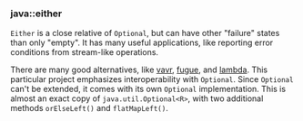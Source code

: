 ### java::either

`Either` is a close relative of `Optional`, but can have other "failure" states than only "empty".
It has many useful applications, like reporting error conditions from stream-like operations.

There are many good alternatives,
like [vavr](https://github.com/vavr-io/vavr), [fugue](https://bitbucket.org/atlassian/fugue/src/master/), and [lambda](https://github.com/palatable/lambda).
This particular project emphasizes interoperability with `Optional`.
Since `Optional` can't be extended, it comes with its own `Optional` implementation.
This is almost an exact copy of `java.util.Optional<R>`, with two additional methods `orElseLeft()`
and `flatMapLeft()`.

